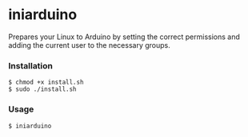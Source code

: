 # iniarduino

Prepares your Linux to Arduino by setting the correct permissions and adding the current user to the necessary groups.

### Installation
	$ chmod +x install.sh
	$ sudo ./install.sh
	
### Usage
	$ iniarduino
